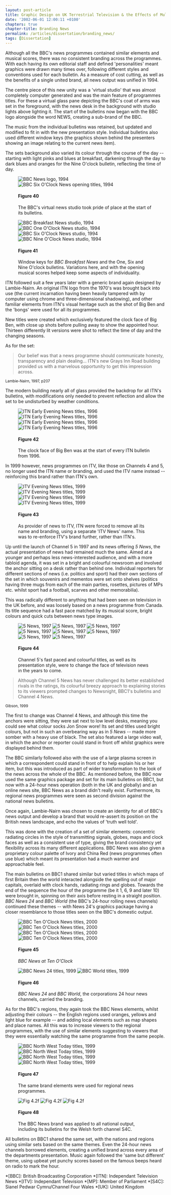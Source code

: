 ```yaml
---
layout: post-article
title: Graphic Design on UK Terrestrial Television & the Effects of Multi-Channel Growth
date: '2002-06-01 12:00:11 +0100'
chapters: true
chapter-title: Branding News
permalink: /articles/dissertation/branding_news/
tags: [Dissertation]
---
```

Although all the BBC's news programmes contained similar elements and musical scores, there was no consistent branding across the programmes. With each having its own editorial staff and defined 'personalities' meant graphics were drawn many times over, following different styles and conventions used for each bulletin. As a measure of cost cutting, as well as the benefits of a single united brand, all news output was unified in 1994.

The centre piece of this new unity was a 'virtual studio' that was almost completely computer generated and was the main feature of programmes titles. For these a virtual glass pane depicting the BBC's coat of arms was set in the foreground, with the news desk in the background with studio lights above lighting it. The start of the bulletins now began with the BBC logo alongside the word NEWS, creating a sub-brand of the BBC.

The music from the individual bulletins was retained, but updated and modified to fit in with the new presentation style. Individual bulletins also used different window keys (the graphics shown behind the presenters showing an image relating to the current news item).

The sets background also varied its colour through the course of the day -- starting with light pinks and blues at breakfast, darkening through the day to dark blues and oranges for the Nine O'clock bulletin, reflecting the time of day.

<figure id="figure-40">
    <img class="left" src="/assets/articles/dissertation/figure-40a.png" alt="BBC News logo, 1994"/>
    <img class="left" src="/assets/articles/dissertation/figure-40b.png" alt="BBC Six O'Clock News opening titles, 1994"/>
    <figcaption>
        <h4>Figure 40</h4>
        <p>The BBC's virtual news studio took pride of place at the start of its bulletins.</p>
    </figcaption>
</figure>

<figure id="figure-41">
    <img class="left" src="/assets/articles/dissertation/figure-41a.png" alt="BBC Breakfast News studio, 1994"/>
    <img class="left" src="/assets/articles/dissertation/figure-41b.png" alt="BBC One O'Clock News studio, 1994"/>
    <img class="left" src="/assets/articles/dissertation/figure-41c.png" alt="BBC Six O'Clock News studio, 1994"/>
    <img class="left" src="/assets/articles/dissertation/figure-41d.png" alt="BBC Nine O'Clock News studio, 1994"/>
    <figcaption>
        <h4>Figure 41</h4>
        <p>Window keys for <cite>BBC Breakfast News</cite> and the One, Six and Nine O'clock bulletins. Variations here, and with the opening musical scores helped keep some aspects of individuality.</p>
    </figcaption>
</figure>

ITN followed suit a few years later with a generic brand again designed by Lambie-Nairn. An original ITN logo from the 1970's was brought back into use (the current incarnation having been heavily tampered with by computer using chrome and three-dimensional shadowing), and other familiar elements from ITN's visual heritage such as the shot of Big Ben and the 'bongs' were used for all its programmes.

New titles were created which exclusively featured the clock face of Big Ben, with close up shots before pulling away to show the appointed hour. Thirteen differently lit versions were shot to reflect the time of day and the changing seasons.

As for the set:

  > Our belief was that a news programme should communicate honesty, transparency and plain dealing&#8230; ITN's new Grays Inn Road building provided us with a marvelous opportunity to get this impression across.

<small>Lambie-Nairn, 1997, p207</small>

The modern building nearly all of glass provided the backdrop for all ITN's bulletins, with modifications only needed to prevent reflection and allow the set to be undisturbed by weather conditions.

<figure id="figure-42">
    <img class="left" src="/assets/articles/dissertation/figure-42a.png" alt="ITN Early Evening News titles, 1996" />
    <img class="left" src="/assets/articles/dissertation/figure-42b.png" alt="ITN Early Evening News titles, 1996" />
    <img class="left" src="/assets/articles/dissertation/figure-42c.png" alt="ITN Early Evening News titles, 1996" />
    <img class="left" src="/assets/articles/dissertation/figure-42d.png" alt="ITN Early Evening News titles, 1996" />
    <figcaption>
        <h4>Figure 42</h4>
        <p>The clock face of Big Ben was at the start of every ITN bulletin from 1996.</p>
    </figcaption>
</figure>

In 1999 however, news programmes on ITV, like those on Channels 4 and 5, no longer used the ITN name or branding, and used the ITV name instead -- reinforcing this brand rather than ITN's own.

<figure id="figure-43">
    <img class="left" src="/assets/articles/dissertation/figure-43a.png" alt="ITV Evening News titles, 1999" />
    <img class="left" src="/assets/articles/dissertation/figure-43b.png" alt="ITV Evening News titles, 1999" />
    <img class="left" src="/assets/articles/dissertation/figure-43c.png" alt="ITV Evening News titles, 1999" />
    <img class="left" src="/assets/articles/dissertation/figure-43d.png" alt="ITV Evening News titles, 1999" />
    <figcaption>
        <h4>Figure 43</h4>
        <p>As provider of news to ITV, ITN were forced to remove all its name and branding, using a separate 'ITV News' name. This was to re-enforce ITV's brand further, rather than ITN's.</p>
    </figcaption>
</figure>

Up until the launch of Channel 5 in 1997 and its news offering <cite>5 News</cite>, the actual presentation of news had remained much the same. Aimed at a younger and perhaps less news-interested audience, and with a more tabloid agenda, it was set in a bright and colourful newsroom and involved the anchor sitting on a desk rather than behind one. Individual reporters for different sections of news (i.e. politics and sport) had their own sections of the set in which souvenirs and mementos were set onto shelves (politics having three mugs from each of the main parties, rosettes, pictures of MPs etc. whilst sport had a football, scarves and other memorabilia).

This was radically different to anything that had been seen on television in the UK before, and was loosely based on a news programme from Canada. Its title sequence had a fast pace matched by its musical score, bright colours and quick cuts between news type images.

<figure id="figure-44">
    <img class="left" src="/assets/articles/dissertation/figure-44a.png" alt="5 News, 1997" />
    <img class="left" src="/assets/articles/dissertation/figure-44b.png" alt="5 News, 1997" />
    <img class="left" src="/assets/articles/dissertation/figure-44c.png" alt="5 News, 1997" />
    <img class="left" src="/assets/articles/dissertation/figure-44d.png" alt="5 News, 1997" />
    <img class="left" src="/assets/articles/dissertation/figure-44e.png" alt="5 News, 1997" />
    <img class="left" src="/assets/articles/dissertation/figure-44f.png" alt="5 News, 1997" />
    <img class="left" src="/assets/articles/dissertation/figure-44g.png" alt="5 News, 1997" />
    <img class="left" src="/assets/articles/dissertation/figure-44h.png" alt="5 News, 1997" />
    <figcaption>
        <h4>Figure 44</h4>
        <p>Channel 5's fast paced and colourful titles, as well as its presentation style, were to change the face of television news in the years to come.</p>
    </figcaption>
</figure>

  > Although Channel 5 News has never challenged its better established rivals in the ratings, its colourful breezy approach to explaining stories to its viewers prompted changes to Newsnight, BBC1's bulletins and Channel 4 News.

<small>Gibson, 1999</small>

The first to change was Channel 4 News, and although this time the anchors were sitting, they were sat next to low level desks, meaning you could see what colour socks Jon Snow wore! Its set and titles used bright colours, but not in such an overbearing way as in <cite>5 News</cite> -- made more somber with a heavy use of black. The set also featured a large video wall, in which the anchor or reporter could stand in front off whilst graphics were displayed behind them.

The BBC similarly followed also with the use of a large plasma screen in which a correspondent could stand in front of to help explain his or her item, but this was introduced as part of wider transformation to the look of the news across the whole of the BBC. As mentioned before, the BBC now used the same graphics package and set for its main bulletins on BBC1, but now with a 24-hour news operation (both in the UK and globally) and an online news site, BBC News as a brand didn't really exist. Furthermore, its regional news programmes were seen as second division against the national news bulletins.

Once again, Lambie-Nairn was chosen to create an identity for all of BBC's news output and develop a brand that would re-assert its position on the British news landscape, and echo the values of 'truth well told'.

This was done with the creation of a set of similar elements: concentric radiating circles in the style of transmitting signals, globes, maps and clock faces as well as a consistent use of type, giving the brand consistency yet flexibility across its many different applications. BBC News was also given a proprietary colour palette of Ivory and China Red (news programmes often use blue) which meant its presentation had a much warmer and approachable feel.

The main bulletins on BBC1 shared similar but varied titles in which maps of first Britain then the world interacted alongside the spelling out of major capitals, overlaid with clock hands, radiating rings and globes. Towards the end of the sequence the hour of the programme (be it 1, 6, 9 and later 10) were brought in, spinning on their axis before resting in a straight position. <cite>BBC News 24</cite> and <cite>BBC World</cite> (the BBC's 24-hour rolling news channels) continued these themes -- with News 24's graphics package having a closer resemblance to those titles seen on the BBC's domestic output.

<figure id="figure-45">
    <img class="left" src="/assets/articles/dissertation/figure-45a.png" alt="BBC Ten O'Clock News titles, 2000" />
    <img class="left" src="/assets/articles/dissertation/figure-45b.png" alt="BBC Ten O'Clock News titles, 2000" />
    <img class="left" src="/assets/articles/dissertation/figure-45c.png" alt="BBC Ten O'Clock News titles, 2000" />
    <img class="left" src="/assets/articles/dissertation/figure-45d.png" alt="BBC Ten O'Clock News titles, 2000" />
    <figcaption>
        <h4>Figure 45</h4>
        <p><cite>BBC News at Ten O'Clock</cite></p>
    </figcaption>
</figure>

<figure id="figure-46">
    <img class="left" src="/assets/articles/dissertation/figure-46a.png" alt="BBC News 24 titles, 1999" />
    <img class="left" src="/assets/articles/dissertation/figure-46b.png" alt="BBC World titles, 1999" />
    <figcaption>
        <h4>Figure 46</h4>
        <p><cite>BBC News 24</cite> and <cite>BBC World</cite>, the corporations 24 hour news channels, carried the branding.</p>
    </figcaption>
</figure>

As for the BBC's regions, they again took the BBC News elements, whilst adjusting their colours -- the English regions used oranges, yellows and light blue for example -- and adding local elements such as map shapes and place names. All this was to increase viewers to the regional programmes, with the use of similar elements suggesting to viewers that they were essentially watching the same programme from the same people.

<figure id="figure-47">
    <img class="left" src="/assets/articles/dissertation/figure-47a.png" alt="BBC North West Today titles, 1999" />
    <img class="left" src="/assets/articles/dissertation/figure-47b.png" alt="BBC North West Today titles, 1999" />
    <img class="left" src="/assets/articles/dissertation/figure-47c.png" alt="BBC North West Today titles, 1999" /> 
    <img class="left" src="/assets/articles/dissertation/figure-47d.png" alt="BBC North West Today titles, 1999" />
    <figcaption>
        <h4>Figure 47</h4>
        <p>The same brand elements were used for regional news programmes.</p>
    </figcaption>
</figure>

<figure id="figure-48">
    <img class="left" src="/assets/articles/dissertation/figure-48a.png" alt="Fig 4.2f" />
    <img class="left" src="/assets/articles/dissertation/figure-48b.png" alt="Fig 4.2f" />
    <img class="left" src="/assets/articles/dissertation/figure-48c.png" alt="Fig 4.2f" />
    <img class="left" src="/assets/articles/dissertation/figure-48d.png" alt="" />
    <figcaption>
        <h4>Figure 48</h4>
        <p>The BBC News brand was applied to all national output, including its bulletins for the Welsh forth channel S4C.</p>
    </figcaption>
</figure>

All bulletins on BBC1 shared the same set, with the nations and regions using similar sets based on the same themes. Even the 24-hour news channels borrowed elements, creating a unified brand across every area of the departments presentation. Music again followed the 'same but different' theme, using upbeat yet punchy scores based on the famous beeps heard on radio to mark the hour.

*[BBC]: British Broadcasting Corporation
*[ITN]: Independant Television News
*[ITV]: Independant Television
*[MP]: Member of Parliament
*[S4C]: Sianel Pedwar Cymru/Channel Four Wales
*[UK]: United Kingdom